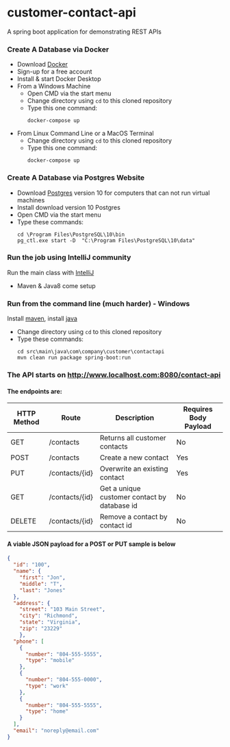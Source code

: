 # customer-contact-api
A spring boot application for demonstrating REST APIs

### Create A Database via Docker
 - Download [Docker](https://www.docker.com/products/docker-desktop)
 - Sign-up for a free account
 - Install & start Docker Desktop
 - From a Windows Machine
    - Open CMD via the start menu
    - Change directory using `cd` to this cloned repository 
    - Type this one command: 
        ```
        docker-compose up
      ```
  - From Linux Command Line or a MacOS Terminal
    - Change directory using `cd` to this cloned repository 
     - Type this one command: 
        ```
        docker-compose up
       ```
 
### Create A Database via Postgres Website
 - Download [Postgres](https://www.postgresql.org/download) version 10 for computers that can not run virtual machines
 - Install download version 10 Postgres
 - Open CMD via the start menu
 - Type these commands:
    ```
    cd \Program Files\PostgreSQL\10\bin
    pg_ctl.exe start -D  "C:\Program Files\PostgreSQL\10\data"
   ```

### Run the job using IntelliJ community
Run the main class with [IntelliJ](https://www.jetbrains.com/idea/download/)
 - Maven & Java8 come setup

### Run from the command line (much harder) - Windows
Install [maven](https://howtodoinjava.com/maven/how-to-install-maven-on-windows/), 
install [java](https://java.com/en/download/help/download_options.xml)
 - Change directory using `cd` to this cloned repository 
 - Type these commands: 
    ```
    cd src\main\java\com\company\customer\contactapi
    mvn clean run package spring-boot:run
    ```
 
### The API starts on http://www.localhost.com:8080/contact-api

#### The endpoints are:

HTTP Method | Route | Description | Requires Body Payload
------------|-------|-------------|----------------------
GET | /contacts | Returns all customer contacts| No
POST | /contacts | Create a new contact | Yes
PUT | /contacts/{id} | Overwrite an existing contact | Yes
GET |/contacts/{id} | Get a unique customer contact by database id | No
DELETE | /contacts/{id} | Remove a contact by contact id | No

#### A viable JSON payload for a POST or PUT sample is below

```json
{
  "id": "100",
  "name": {
    "first": "Jon",
    "middle": "T",
    "last": "Jones"
  },
  "address": {
    "street": "103 Main Street",
    "city": "Richmond",
    "state": "Virginia",
    "zip": "23229"
    },
  "phone": [
    {
      "number": "804-555-5555",
      "type": "mobile"
    }, 
    {
      "number": "804-555-0000",
      "type": "work"
    }, 
    {
      "number": "804-555-5555",
      "type": "home"
    }
  ],
  "email": "noreply@email.com"
}
```
